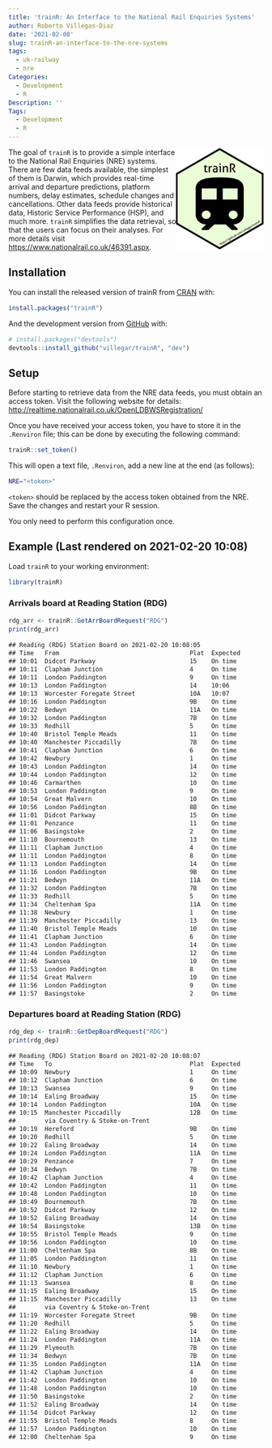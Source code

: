 ```yaml
---
title: 'trainR: An Interface to the National Rail Enquiries Systems'
author: Roberto Villegas-Diaz
date: '2021-02-08'
slug: trainR-an-interface-to-the-nre-systems
tags:
  - uk-railway
  - nre
Categories:
  - Development
  - R
Description: ''
Tags:
  - Development
  - R
---
```


<img src="https://raw.githubusercontent.com/villegar/trainR/main/inst/images/logo.png" alt="logo" align="right" height=200px/>

The goal of `trainR` is to provide a simple interface to the 
National Rail Enquiries (NRE) systems. There are few data feeds 
available, the simplest of them is Darwin, which provides real-time 
arrival and departure predictions, platform numbers, delay estimates, 
schedule changes and cancellations. Other data feeds provide historical 
data, Historic Service Performance (HSP), and much more. `trainR` 
simplifies the data retrieval, so that the users can focus on their 
analyses. For more details visit 
https://www.nationalrail.co.uk/46391.aspx.

## Installation

You can install the released version of trainR from [CRAN](https://CRAN.R-project.org) with:

``` r
install.packages("trainR")
```

And the development version from [GitHub](https://github.com/) with:

``` r
# install.packages("devtools")
devtools::install_github("villegar/trainR", "dev")
```

## Setup
Before starting to retrieve data from the NRE data feeds, you must obtain an access token. 
Visit the following website for details: http://realtime.nationalrail.co.uk/OpenLDBWSRegistration/

Once you have received your access token, you have to store it in the `.Renviron` file; this can be 
done by executing the following command:


```r
trainR::set_token()
```

This will open a text file, `.Renviron`, add a new line at the end (as follows):

```bash
NRE="<token>"
```

`<token>` should be replaced by the access token obtained from the NRE. Save the changes and restart 
your R session.

You only need to perform this configuration once.

## Example (Last rendered on 2021-02-20 10:08)

Load `trainR` to your working environment:

```r
library(trainR)
```

### Arrivals board at Reading Station (RDG)


```r
rdg_arr <- trainR::GetArrBoardRequest("RDG")
print(rdg_arr)
```

```
## Reading (RDG) Station Board on 2021-02-20 10:08:05
## Time   From                                    Plat  Expected
## 10:01  Didcot Parkway                          15    On time
## 10:11  Clapham Junction                        4     On time
## 10:11  London Paddington                       9     On time
## 10:13  London Paddington                       14    10:06
## 10:13  Worcester Foregate Street               10A   10:07
## 10:16  London Paddington                       9B    On time
## 10:22  Bedwyn                                  11A   On time
## 10:32  London Paddington                       7B    On time
## 10:33  Redhill                                 5     On time
## 10:40  Bristol Temple Meads                    11    On time
## 10:40  Manchester Piccadilly                   7B    On time
## 10:41  Clapham Junction                        6     On time
## 10:42  Newbury                                 1     On time
## 10:43  London Paddington                       14    On time
## 10:44  London Paddington                       12    On time
## 10:46  Carmarthen                              10    On time
## 10:53  London Paddington                       9     On time
## 10:54  Great Malvern                           10    On time
## 10:56  London Paddington                       8B    On time
## 11:01  Didcot Parkway                          15    On time
## 11:01  Penzance                                11    On time
## 11:06  Basingstoke                             2     On time
## 11:10  Bournemouth                             13    On time
## 11:11  Clapham Junction                        4     On time
## 11:11  London Paddington                       8     On time
## 11:13  London Paddington                       14    On time
## 11:16  London Paddington                       9B    On time
## 11:21  Bedwyn                                  11A   On time
## 11:32  London Paddington                       7B    On time
## 11:33  Redhill                                 5     On time
## 11:34  Cheltenham Spa                          11A   On time
## 11:38  Newbury                                 1     On time
## 11:39  Manchester Piccadilly                   13    On time
## 11:40  Bristol Temple Meads                    10    On time
## 11:41  Clapham Junction                        6     On time
## 11:43  London Paddington                       14    On time
## 11:44  London Paddington                       12    On time
## 11:46  Swansea                                 10    On time
## 11:53  London Paddington                       8     On time
## 11:54  Great Malvern                           10    On time
## 11:56  London Paddington                       9     On time
## 11:57  Basingstoke                             2     On time
```

### Departures board at Reading Station (RDG)


```r
rdg_dep <- trainR::GetDepBoardRequest("RDG")
print(rdg_dep)
```

```
## Reading (RDG) Station Board on 2021-02-20 10:08:07
## Time   To                                      Plat  Expected
## 10:09  Newbury                                 1     On time
## 10:12  Clapham Junction                        6     On time
## 10:13  Swansea                                 9     On time
## 10:14  Ealing Broadway                         15    On time
## 10:14  London Paddington                       10A   On time
## 10:15  Manchester Piccadilly                   12B   On time
##        via Coventry & Stoke-on-Trent           
## 10:19  Hereford                                9B    On time
## 10:20  Redhill                                 5     On time
## 10:22  Ealing Broadway                         14    On time
## 10:24  London Paddington                       11A   On time
## 10:29  Penzance                                7     On time
## 10:34  Bedwyn                                  7B    On time
## 10:42  Clapham Junction                        4     On time
## 10:42  London Paddington                       11    On time
## 10:48  London Paddington                       10    On time
## 10:49  Bournemouth                             7B    On time
## 10:52  Didcot Parkway                          12    On time
## 10:52  Ealing Broadway                         14    On time
## 10:54  Basingstoke                             13B   On time
## 10:55  Bristol Temple Meads                    9     On time
## 10:56  London Paddington                       10    On time
## 11:00  Cheltenham Spa                          8B    On time
## 11:05  London Paddington                       11    On time
## 11:10  Newbury                                 1     On time
## 11:12  Clapham Junction                        6     On time
## 11:13  Swansea                                 8     On time
## 11:15  Ealing Broadway                         15    On time
## 11:15  Manchester Piccadilly                   13    On time
##        via Coventry & Stoke-on-Trent           
## 11:19  Worcester Foregate Street               9B    On time
## 11:20  Redhill                                 5     On time
## 11:22  Ealing Broadway                         14    On time
## 11:24  London Paddington                       11A   On time
## 11:29  Plymouth                                7B    On time
## 11:34  Bedwyn                                  7B    On time
## 11:35  London Paddington                       11A   On time
## 11:42  Clapham Junction                        4     On time
## 11:42  London Paddington                       10    On time
## 11:48  London Paddington                       10    On time
## 11:50  Basingstoke                             2     On time
## 11:52  Ealing Broadway                         14    On time
## 11:54  Didcot Parkway                          12    On time
## 11:55  Bristol Temple Meads                    8     On time
## 11:57  London Paddington                       10    On time
## 12:00  Cheltenham Spa                          9     On time
```
